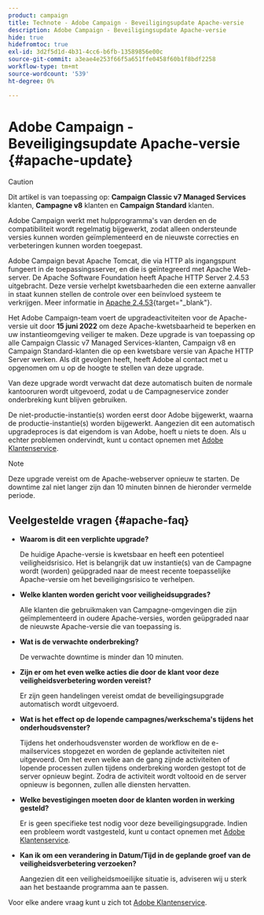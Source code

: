 ```yaml
---
product: campaign
title: Technote - Adobe Campaign - Beveiligingsupdate Apache-versie
description: Adobe Campaign - Beveiligingsupdate Apache-versie
hide: true
hidefromtoc: true
exl-id: 3d2f5d1d-4b31-4cc6-b6fb-13589856e00c
source-git-commit: a3eae4e253f66f5a651ffe0458f60b1f8bdf2258
workflow-type: tm+mt
source-wordcount: '539'
ht-degree: 0%

---
```


# Adobe Campaign - Beveiligingsupdate Apache-versie {#apache-update}

>[!CAUTION]
>Dit artikel is van toepassing op: **Campaign Classic v7 Managed Services** klanten, **Campagne v8** klanten en **Campaign Standard** klanten.

Adobe Campaign werkt met hulpprogramma&#39;s van derden en de compatibiliteit wordt regelmatig bijgewerkt, zodat alleen ondersteunde versies kunnen worden geïmplementeerd en de nieuwste correcties en verbeteringen kunnen worden toegepast.

Adobe Campaign bevat Apache Tomcat, die via HTTP als ingangspunt fungeert in de toepassingsserver, en die is geïntegreerd met Apache Web-server. De Apache Software Foundation heeft Apache HTTP Server 2.4.53 uitgebracht. Deze versie verhelpt kwetsbaarheden die een externe aanvaller in staat kunnen stellen de controle over een beïnvloed systeem te verkrijgen. Meer informatie in [Apache 2.4.53](https://downloads.apache.org/httpd/Announcement2.4.html){target="_blank"}.

Het Adobe Campaign-team voert de upgradeactiviteiten voor de Apache-versie uit door **15 juni 2022** om deze Apache-kwetsbaarheid te beperken en uw instantieomgeving veiliger te maken. Deze upgrade is van toepassing op alle Campaign Classic v7 Managed Services-klanten, Campaign v8 en Campaign Standard-klanten die op een kwetsbare versie van Apache HTTP Server werken. Als dit gevolgen heeft, heeft Adobe al contact met u opgenomen om u op de hoogte te stellen van deze upgrade.

Van deze upgrade wordt verwacht dat deze automatisch buiten de normale kantooruren wordt uitgevoerd, zodat u de Campagneservice zonder onderbreking kunt blijven gebruiken.

De niet-productie-instantie(s) worden eerst door Adobe bijgewerkt, waarna de productie-instantie(s) worden bijgewerkt. Aangezien dit een automatisch upgradeproces is dat eigendom is van Adobe, hoeft u niets te doen. Als u echter problemen ondervindt, kunt u contact opnemen met [Adobe Klantenservice](https://experienceleague.adobe.com/?support-solution=Campaign#support).


>[!NOTE]
>Deze upgrade vereist om de Apache-webserver opnieuw te starten. De downtime zal niet langer zijn dan 10 minuten binnen de hieronder vermelde periode.

## Veelgestelde vragen {#apache-faq}

* **Waarom is dit een verplichte upgrade?**

   De huidige Apache-versie is kwetsbaar en heeft een potentieel veiligheidsrisico. Het is belangrijk dat uw instantie(s) van de Campagne wordt (worden) geüpgraded naar de meest recente toepasselijke Apache-versie om het beveiligingsrisico te verhelpen.

* **Welke klanten worden gericht voor veiligheidsupgrades?**

   Alle klanten die gebruikmaken van Campagne-omgevingen die zijn geïmplementeerd in oudere Apache-versies, worden geüpgraded naar de nieuwste Apache-versie die van toepassing is.

* **Wat is de verwachte onderbreking?**

   De verwachte downtime is minder dan 10 minuten.

* **Zijn er om het even welke acties die door de klant voor deze veiligheidsverbetering worden vereist?**

   Er zijn geen handelingen vereist omdat de beveiligingsupgrade automatisch wordt uitgevoerd.

* **Wat is het effect op de lopende campagnes/werkschema&#39;s tijdens het onderhoudsvenster?**

   Tijdens het onderhoudsvenster worden de workflow en de e-mailservices stopgezet en worden de geplande activiteiten niet uitgevoerd. Om het even welke aan de gang zijnde activiteiten of lopende processen zullen tijdens onderbreking worden gestopt tot de server opnieuw begint. Zodra de activiteit wordt voltooid en de server opnieuw is begonnen, zullen alle diensten hervatten.

* **Welke bevestigingen moeten door de klanten worden in werking gesteld?**

   Er is geen specifieke test nodig voor deze beveiligingsupgrade. Indien een probleem wordt vastgesteld, kunt u contact opnemen met [Adobe Klantenservice](https://experienceleague.adobe.com/?support-solution=Campaign#support).


* **Kan ik om een verandering in Datum/Tijd in de geplande groef van de veiligheidsverbetering verzoeken?**

   Aangezien dit een veiligheidsmoeilijke situatie is, adviseren wij u sterk aan het bestaande programma aan te passen.


Voor elke andere vraag kunt u zich tot [Adobe Klantenservice](https://experienceleague.adobe.com/?support-solution=Campaign#support).
